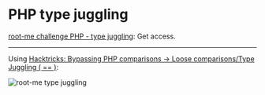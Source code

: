 # PHP type juggling

[root-me challenge PHP - type juggling](https://www.root-me.org/en/Challenges/Web-Server/PHP-type-juggling): Get access.

----

Using [Hacktricks: Bypassing PHP comparisons -> Loose comparisons/Type Juggling ( == )](https://book.hacktricks.xyz/network-services-pentesting/pentesting-web/php-tricks-esp#bypassing-php-comparisons): 

![root-me type juggling](/_static/images/root-me-type-juggling.png)
